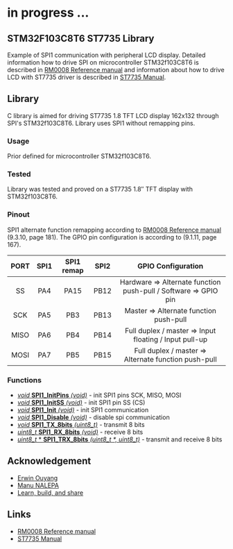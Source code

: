 # in progress ...

## STM32F103C8T6 ST7735 Library
Example of SPI1 communication with peripheral LCD display. Detailed information how to drive SPI on microcontroller STM32f103C8T6 is described in [RM0008 Reference manual](https://www.st.com/mwg-internal/de5fs23hu73ds/progress?id=4xg82YtTk42dgC33Uqaa4XQ5B_tXbY3NJjon9Bfhm7k,) and information about how to drive LCD with ST7735 driver is described in [ST7735 Manual](http://www.displayfuture.com/Display/datasheet/controller/ST7735.pdf).

## Library
C library is aimed for driving ST7735 1.8 TFT LCD display 162x132 through SPI's STM32f103C8T6. Library uses SPI1 without remapping pins.

### Usage
Prior defined for microcontroller STM32f103C8T6. 

### Tested
Library was tested and proved on a ST7735 1.8″ TFT display with STM32f103C8T6.

### Pinout
SPI1 alternate function remapping according to [RM0008 Reference manual](https://www.st.com/mwg-internal/de5fs23hu73ds/progress?id=4xg82YtTk42dgC33Uqaa4XQ5B_tXbY3NJjon9Bfhm7k,) (9.3.10, page 181). The GPIO pin configuration is according to (9.1.11, page 167).

| PORT  | SPI1 | SPI1 remap | SPI2 | GPIO Configuration |
| :---: | :---: | :---: | :---: | :--: |
| SS | PA4 | PA15 | PB12 | Hardware => Alternate function push-pull / Software => GPIO pin |
| SCK | PA5 | PB3 | PB13 | Master => Alternate function push-pull |
| MISO | PA6 | PB4 | PB14 | Full duplex / master => Input floating / Input pull-up |
| MOSI | PA7 | PB5 | PB15 | Full duplex / master => Alternate function push-pull |

### Functions
- [*void* **SPI1_InitPins** *(void)*]() - init SPI1 pins SCK, MISO, MOSI
- [*void* **SPI1_InitSS** *(void)*]() - init SPI1 pin SS (CS)
- [*void* **SPI1_Init** *(void)*]() - init SPI1 communication
- [*void* **SPI1_Disable** *(void)*]() - disable spi communication
- [*void* **SPI1_TX_8bits** *(uint8_t)*]() - transmit 8 bits
- [*uint8_t* **SPI1_RX_8bits** *(void)*]() - receive 8 bits
- [*uint8_t* * **SPI1_TRX_8bits** *(uint8_t \*, uint8_t)*]() - transmit and receive 8 bits

## Acknowledgement
- [Erwin Ouyang](http://www.handsonembedded.com/stm32f103-spl-tutorial-5/)
- [Manu NALEPA](https://github.com/nalepae/stm32_tutorial/blob/master/src/spi.c)
- [Learn, build, and share](https://learnbuildshare.wordpress.com/about/stm32/using-spi-as-master/)

## Links
- [RM0008 Reference manual](https://www.st.com/mwg-internal/de5fs23hu73ds/progress?id=4xg82YtTk42dgC33Uqaa4XQ5B_tXbY3NJjon9Bfhm7k,)
- [ST7735 Manual](http://www.displayfuture.com/Display/datasheet/controller/ST7735.pdf)

